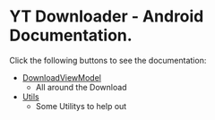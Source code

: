 # YT Downloader - Android Documentation.

Click the following buttons to see the documentation:

- [DownloadViewModel](https://github.com/sera619/YTDownloader-Android/blob/main/DOCS/Backend/DownloadPageModel.md) 
    - All around the Download
- [Utils](https://github.com/sera619/YTDownloader-Android/blob/main/DOCS/Backend/Utils.md)
    - Some Utilitys to help out